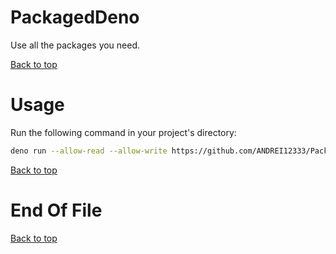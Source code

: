 # PackagedDeno
Use all the packages you need.

[Back to top](https://github.com/ANDREI12333/PackagedDeno#readme)

# Usage
Run the following command in your project's directory:
```bash
deno run --allow-read --allow-write https://github.com/ANDREI12333/PackagedDeno/blob/main/init.ts
```

[Back to top](https://github.com/ANDREI12333/PackagedDeno#readme)

# End Of File
[Back to top](https://github.com/ANDREI12333/PackagedDeno#readme)